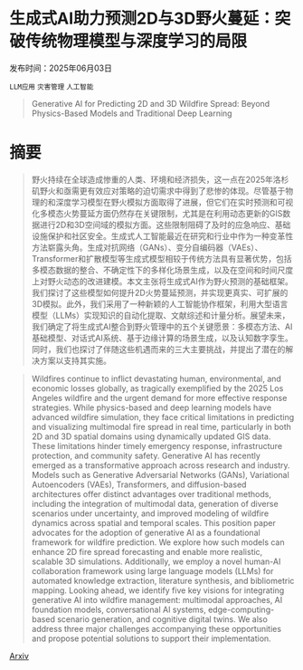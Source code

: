 # 生成式AI助力预测2D与3D野火蔓延：突破传统物理模型与深度学习的局限

发布时间：2025年06月03日

`LLM应用` `灾害管理` `人工智能`

> Generative AI for Predicting 2D and 3D Wildfire Spread: Beyond Physics-Based Models and Traditional Deep Learning

# 摘要

> 野火持续在全球造成惨重的人类、环境和经济损失，这一点在2025年洛杉矶野火和亟需更有效应对策略的迫切需求中得到了悲惨的体现。尽管基于物理的和深度学习模型在野火模拟方面取得了进展，但它们在实时预测和可视化多模态火势蔓延方面仍然存在关键限制，尤其是在利用动态更新的GIS数据进行2D和3D空间域的模拟方面。这些限制阻碍了及时的应急响应、基础设施保护和社区安全。生成式人工智能最近在研究和行业中作为一种变革性方法崭露头角。生成对抗网络（GANs）、变分自编码器（VAEs）、Transformer和扩散模型等生成式模型相较于传统方法具有显著优势，包括多模态数据的整合、不确定性下的多样化场景生成，以及在空间和时间尺度上对野火动态的改进建模。本文主张将生成式AI作为野火预测的基础框架。我们探讨了这些模型如何提升2D火势蔓延预测，并实现更真实、可扩展的3D模拟。此外，我们采用了一种新颖的人工智能协作框架，利用大型语言模型（LLMs）实现知识的自动化提取、文献综述和计量分析。展望未来，我们确定了将生成式AI整合到野火管理中的五个关键愿景：多模态方法、AI基础模型、对话式AI系统、基于边缘计算的场景生成，以及认知数字孪生。同时，我们也探讨了伴随这些机遇而来的三大主要挑战，并提出了潜在的解决方案以支持其实施。

> Wildfires continue to inflict devastating human, environmental, and economic losses globally, as tragically exemplified by the 2025 Los Angeles wildfire and the urgent demand for more effective response strategies. While physics-based and deep learning models have advanced wildfire simulation, they face critical limitations in predicting and visualizing multimodal fire spread in real time, particularly in both 2D and 3D spatial domains using dynamically updated GIS data. These limitations hinder timely emergency response, infrastructure protection, and community safety. Generative AI has recently emerged as a transformative approach across research and industry. Models such as Generative Adversarial Networks (GANs), Variational Autoencoders (VAEs), Transformers, and diffusion-based architectures offer distinct advantages over traditional methods, including the integration of multimodal data, generation of diverse scenarios under uncertainty, and improved modeling of wildfire dynamics across spatial and temporal scales. This position paper advocates for the adoption of generative AI as a foundational framework for wildfire prediction. We explore how such models can enhance 2D fire spread forecasting and enable more realistic, scalable 3D simulations. Additionally, we employ a novel human-AI collaboration framework using large language models (LLMs) for automated knowledge extraction, literature synthesis, and bibliometric mapping. Looking ahead, we identify five key visions for integrating generative AI into wildfire management: multimodal approaches, AI foundation models, conversational AI systems, edge-computing-based scenario generation, and cognitive digital twins. We also address three major challenges accompanying these opportunities and propose potential solutions to support their implementation.

[Arxiv](https://arxiv.org/abs/2506.02485)